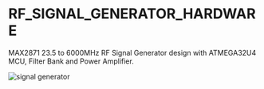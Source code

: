 # RF_SIGNAL_GENERATOR_HARDWARE

MAX2871 23.5 to 6000MHz RF Signal Generator design with ATMEGA32U4 MCU, Filter Bank and Power Amplifier.



![signal generator](https://user-images.githubusercontent.com/61315249/82239183-0e4be400-9941-11ea-92c1-ee4341d70c9a.png)

